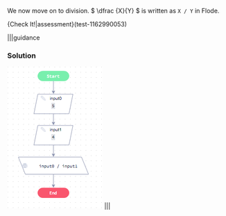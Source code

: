 We now move on to division. $ \dfrac {X}{Y} $ is written as `X / Y` in Flode.

{Check It!|assessment}(test-1162990053)

|||guidance
### Solution
![](solutions/division.png)
|||